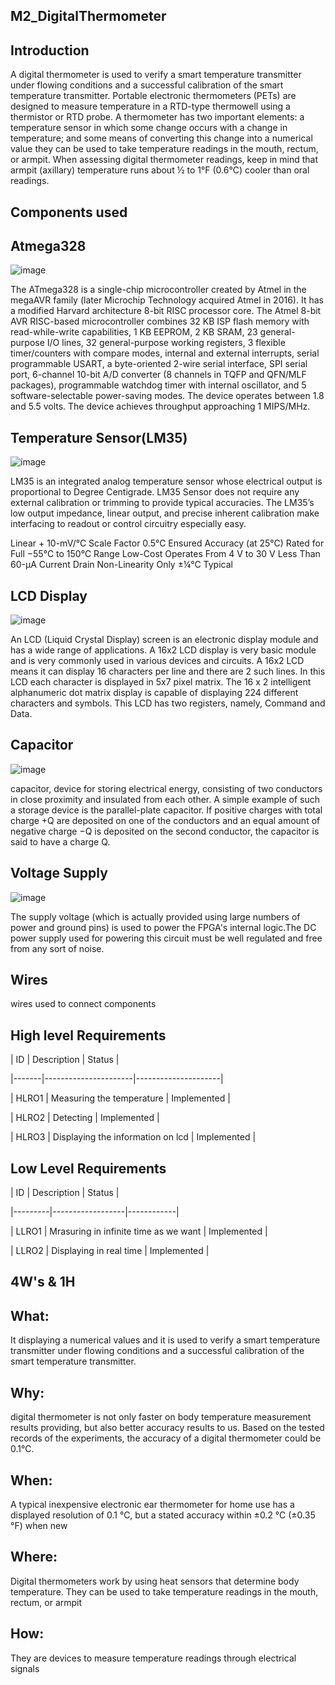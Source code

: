 ## M2_DigitalThermometer

## Introduction

A digital thermometer is used to verify a smart temperature transmitter under flowing conditions and a successful calibration of the smart temperature transmitter. Portable electronic thermometers (PETs) are designed to measure temperature in a RTD-type thermowell using a thermistor or RTD probe. A thermometer has two important elements: a temperature sensor in which some change occurs with a change in temperature; and some means of converting this change into a numerical value they can be used to take temperature readings in the mouth, rectum, or armpit. When assessing digital thermometer readings, keep in mind that armpit (axillary) temperature runs about ½ to 1°F (0.6°C) cooler than oral readings.

## Components used

## Atmega328

![image](https://user-images.githubusercontent.com/102678112/163954644-fcb0cd45-8c13-4809-91fd-c79474c7d336.png)


The ATmega328 is a single-chip microcontroller created by Atmel in the megaAVR family (later Microchip Technology acquired Atmel in 2016). It has a modified Harvard architecture 8-bit RISC processor core.
The Atmel 8-bit AVR RISC-based microcontroller combines 32 KB ISP flash memory with read-while-write capabilities, 1 KB EEPROM, 2 KB SRAM, 23 general-purpose I/O lines, 32 general-purpose working registers, 3 flexible timer/counters with compare modes, internal and external interrupts, serial programmable USART, a byte-oriented 2-wire serial interface, SPI serial port, 6-channel 10-bit A/D converter (8 channels in TQFP and QFN/MLF packages), programmable watchdog timer with internal oscillator, and 5 software-selectable power-saving modes. The device operates between 1.8 and 5.5 volts. The device achieves throughput approaching 1 MIPS/MHz.

## Temperature Sensor(LM35)

![image](https://user-images.githubusercontent.com/102678112/163954781-af85ea33-358f-4e8f-a099-df31c9057288.png)


LM35 is an integrated analog temperature sensor whose electrical output is proportional to Degree Centigrade. LM35 Sensor does not require any external calibration or trimming to provide typical accuracies. The LM35’s low output impedance, linear output, and precise inherent calibration make interfacing to readout or control circuitry especially easy.

Linear + 10-mV/°C Scale Factor
0.5°C Ensured Accuracy (at 25°C)
Rated for Full −55°C to 150°C Range
Low-Cost
Operates From 4 V to 30 V
Less Than 60-μA Current Drain
Non-Linearity Only ±¼°C Typical

## LCD Display

![image](https://user-images.githubusercontent.com/102678112/163954896-690cc3ce-3336-4f74-bf88-a95944379a80.png)

An LCD (Liquid Crystal Display) screen is an electronic display module and has a wide range of applications. A 16x2 LCD display is very basic module and is very commonly used in various devices and circuits. A 16x2 LCD means it can display 16 characters per line and there are 2 such lines. In this LCD each character is displayed in 5x7 pixel matrix. The 16 x 2 intelligent alphanumeric dot matrix display is capable of displaying 224 different characters and symbols. This LCD has two registers, namely, Command and Data.

## Capacitor

![image](https://user-images.githubusercontent.com/102678112/163955023-1caa14ed-371c-4bac-b4ef-a695a6be76c0.png)


capacitor, device for storing electrical energy, consisting of two conductors in close proximity and insulated from each other. A simple example of such a storage device is the parallel-plate capacitor. If positive charges with total charge +Q are deposited on one of the conductors and an equal amount of negative charge −Q is deposited on the second conductor, the capacitor is said to have a charge Q.

## Voltage Supply

![image](https://user-images.githubusercontent.com/102678112/163955168-4d3bde3a-40a1-4006-95cc-99fdf05407f6.png)


The supply voltage (which is actually provided using large numbers of power and ground pins) is used to power the FPGA's internal logic.The DC power supply used for powering this circuit must be well regulated and free from any sort of noise.

## Wires

wires used to connect components

## High level Requirements

| ID    | Description          | Status              |

|-------|----------------------|---------------------|


| HLRO1 | Measuring the temperature | Implemented |


| HLRO2 | Detecting | Implemented |

| HLRO3 | Displaying the information on lcd | Implemented |

## Low Level Requirements

| ID      | Description      | Status     |

|---------|------------------|------------|

| LLRO1 | Mrasuring in infinite time as we want | Implemented |

| LLRO2 | Displaying in real time | Implemented |

## 4W's & 1H

## What:
It displaying a numerical values and it is used to verify a smart temperature transmitter under flowing conditions and a successful calibration of the smart temperature transmitter.

## Why:

digital thermometer is not only faster on body temperature measurement results providing, but also better accuracy results to us. Based on the tested records of the experiments, the accuracy of a digital thermometer could be 0.1℃.

## When:

A typical inexpensive electronic ear thermometer for home use has a displayed resolution of 0.1 °C, but a stated accuracy within ±0.2 °C (±0.35 °F) when new

## Where:

Digital thermometers work by using heat sensors that determine body temperature. They can be used to take temperature readings in the mouth, rectum, or armpit

## How:

They are devices to measure temperature readings through electrical signals
